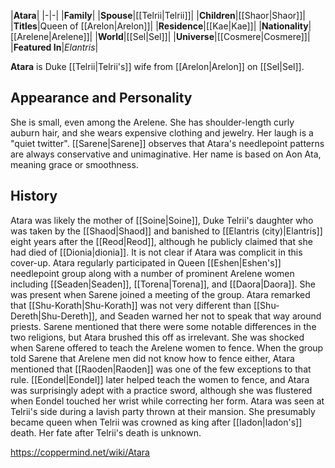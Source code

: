 |**Atara**|
|-|-|
|**Family**|
|**Spouse**|[[Telrii\|Telrii]]|
|**Children**|[[Shaor\|Shaor]]|
|**Titles**|Queen of [[Arelon\|Arelon]]|
|**Residence**|[[Kae\|Kae]]|
|**Nationality**|[[Arelene\|Arelene]]|
|**World**|[[Sel\|Sel]]|
|**Universe**|[[Cosmere\|Cosmere]]|
|**Featured In**|*Elantris*|

**Atara** is Duke [[Telrii\|Telrii's]] wife from [[Arelon\|Arelon]] on [[Sel\|Sel]].

## Appearance and Personality
She is small, even among the Arelene. She has shoulder-length curly auburn hair, and she wears expensive clothing and jewelry. Her laugh is a "quiet twitter". [[Sarene\|Sarene]] observes that Atara's needlepoint patterns are always conservative and unimaginative. Her name is based on Aon Ata, meaning grace or smoothness.

## History
Atara was likely the mother of [[Soine\|Soine]], Duke Telrii's daughter who was taken by the [[Shaod\|Shaod]] and banished to [[Elantris (city)\|Elantris]] eight years after the [[Reod\|Reod]], although he publicly claimed that she had died of [[Dionia\|dionia]]. It is not clear if Atara was complicit in this cover-up.
Atara regularly participated in Queen [[Eshen\|Eshen's]] needlepoint group along with a number of prominent Arelene women including [[Seaden\|Seaden]], [[Torena\|Torena]], and [[Daora\|Daora]]. She was present when Sarene joined a meeting of the group. Atara remarked that [[Shu-Korath\|Shu-Korath]] was not very different than [[Shu-Dereth\|Shu-Dereth]], and Seaden warned her not to speak that way around priests. Sarene mentioned that there were some notable differences in the two religions, but Atara brushed this off as irrelevant.
She was shocked when Sarene offered to teach the Arelene women to fence. When the group told Sarene that Arelene men did not know how to fence either, Atara mentioned that [[Raoden\|Raoden]] was one of the few exceptions to that rule. [[Eondel\|Eondel]] later helped teach the women to fence, and Atara was surprisingly adept with a practice sword, although she was flustered when Eondel touched her wrist while correcting her form.
Atara was seen at Telrii's side during a lavish party thrown at their mansion. She presumably became queen when Telrii was crowned as king after [[Iadon\|Iadon's]] death. Her fate after Telrii's death is unknown.



https://coppermind.net/wiki/Atara